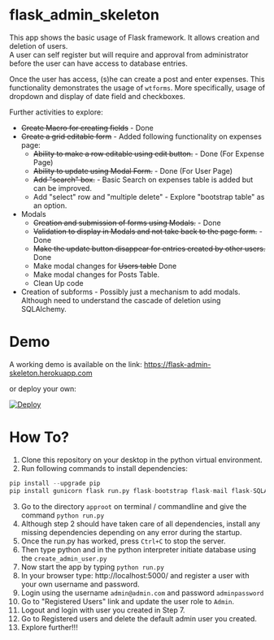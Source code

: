 # flask_admin_skeleton
This app shows the basic usage of Flask framework. It allows creation and deletion of users.   
A user can self register but will require and approval from administrator before the user can have access to database entries.

Once the user has access, (s)he can create a post and enter expenses. This functionality demonstrates the usage of `wtforms`.
More specifically, usage of dropdown and display of date field and checkboxes.

Further activities to explore:
* ~~Create Macro for creating fields~~ - Done
* ~~Create a grid editable form~~ - Added following functionality on expenses page:
  * ~~Ability to make a row editable using edit button.~~ - Done (For Expense Page)
  * ~~Ability to update using Modal Form.~~ - Done (For User Page)
  * ~~Add "search" box.~~ - Basic Search on expenses table is added but can be improved.
  * Add "select" row and "multiple delete" - Explore "bootstrap table" as an option.
* Modals
  * ~~Creation and submission of forms using Modals.~~ - Done
  * ~~Validation to display in Modals and not take back to the page form.~~ - Done
  * ~~Make the update button disappear for entries created by other users.~~ Done
  * Make modal changes for ~~Users table~~ Done
  * Make modal changes for Posts Table.
  * Clean Up code
* Creation of subforms - Possibly just a mechanism to add modals. Although need to understand the cascade of deletion using SQLAlchemy.

# Demo
A working demo is available on the link: https://flask-admin-skeleton.herokuapp.com

or deploy your own:

[![Deploy](https://www.herokucdn.com/deploy/button.png)](https://heroku.com/deploy)

# How To?

1. Clone this repository on your desktop in the python virtual environment.
2. Run following commands to install dependencies:
```python
pip install --upgrade pip
pip install gunicorn flask run.py flask-bootstrap flask-mail flask-SQLAlchemy flask-bcrypt flask-table flask-wtf flask-login pillow
```
3. Go to the directory `approot` on terminal / commandline and give the command `python run.py`
4. Although step 2 should have taken care of all dependencies, install any missing dependencies depending on any error during the startup.
5. Once the run.py has worked, press `Ctrl+C` to stop the server.
6. Then type python and in the python interpreter initiate database using the `create_admin_user.py`
7. Now start the app by typing `python run.py`
8. In your browser type: http://localhost:5000/ and register a user with your own username and password.
9. Login using the username `admin@admin.com` and password `adminpassword`
10. Go to "Registered Users" link and update the user role to `Admin`.
11. Logout and login with user you created in Step 7.
12. Go to Registered users and delete the default admin user you created.
13. Explore further!!!
